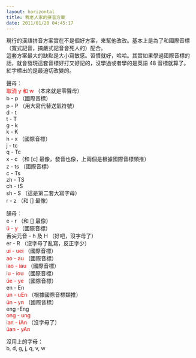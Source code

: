 ```yaml
---
layout: horizontal
title: 我老人家的拼音方案
date: 2011/01/20 04:45:17
---
```

現行的漢語拼音方案實在不是個好方案，來幫他改改。基本上是為了和國際音標（寬式記音，搞嚴式記音會死人的）配合。  
這套方案最大的缺點是大小寫敏感。習慣就好，哈哈。其實如果學過國際音標的話，就會發現這套音標好打又好記的，沒學過或者學的是英語 48 音標就算了。  
紅字標出的是最迫切改變的。  

聲母：  
<span style="color: #ff0000;">取消 y 和 w</span> （本來就是零聲母）  
b - p （國際音標）  
p - P （用大寫代替送氣符號）  
d - t  
t - T  
g - k  
k - K  
h - x （國際音標）  
j - tc  
q - Tc  
x - c （和 [c] 最像，發音也像，上兩個是根據國際音標類推）  
z - ts （國際音標）  
c - Ts  
zh - TS  
ch - tS  
sh - S （這是第二套大寫字母）  
r - z （和 [] 最像）  

韻母：  
e - r （和 [] 最像）  
<span style="color: #ff0000;"> ü - y</span> （國際音標）  
舌尖元音 - h 及 H （好吧，沒字母了）  
er - R （沒字母了亂寫，反正字少）  
<span style="color: #ff0000;"> ui - uei</span> （國際音標）  
<span style="color: #ff0000;"> ao - au</span> （國際音標）  
<span style="color: #ff0000;"> iao - iau</span> （國際音標）  
<span style="color: #ff0000;"> iu - iou</span> （國際音標）  
<span style="color: #ff0000;"> üe - ye</span> （國際音標）  
en - En  
<span style="color: #ff0000;"> un - uEn</span> （根據國際音標類推）  
<span style="color: #ff0000;"> ün - yn</span> （國際音標）  
eng -Eng  
<span style="color: #ff0000;"> ong - ung  
</span><span style="color: #ff0000;">ian - iAn</span> （沒字母了）  
<span style="color: #ff0000;"> üan - yAn</span>  

沒用上的字母：  
b, d, g, j, q, v, w